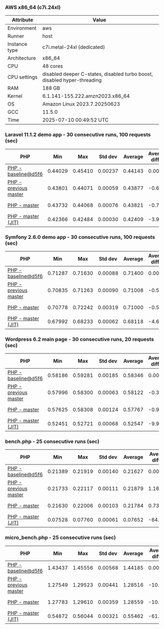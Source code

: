 ### AWS x86_64 (c7i.24xl)

|  Attribute    |     Value      |
|---------------|----------------|
| Environment   |aws|
| Runner        |host|
| Instance type |c7i.metal-24xl (dedicated)|
| Architecture  |x86_64
| CPU           |48 cores|
| CPU settings  |disabled deeper C-states, disabled turbo boost, disabled hyper-threading|
| RAM           |188 GB|
| Kernel        |6.1.141-155.222.amzn2023.x86_64|
| OS            |Amazon Linux 2023.7.20250623|
| GCC           |11.5.0|
| Time          |2025-07-10 00:49:52 UTC|

### Laravel 11.1.2 demo app - 30 consecutive runs, 100 requests (sec)

|     PHP     |     Min     |     Max     |    Std dev   |   Average  |  Average diff % |   Median   | Median diff % |     Memory    |
|-------------|-------------|-------------|--------------|------------|-----------------|------------|---------------|---------------|
|[PHP - baseline@d5f6](https://github.com/php/php-src/commit/d5f6e56610)|0.44029|0.45410|0.00237|0.44143|0.00%|0.44103|0.00%|42.01 MB|
|[PHP - previous master](https://github.com/php/php-src/commit/64e2832bc8)|0.43801|0.44071|0.00059|0.43877|-0.60%|0.43858|-0.55%|42.43 MB|
|[PHP - master](https://github.com/php/php-src/commit/964a404451)|0.43732|0.44068|0.00076|0.43821|-0.73%|0.43806|-0.67%|42.43 MB|
|[PHP - master (JIT)](https://github.com/php/php-src/commit/964a404451)|0.42366|0.42484|0.00030|0.42409|-3.93%|0.42404|-3.85%|51.60 MB|

### Symfony 2.6.0 demo app - 30 consecutive runs, 100 requests (sec)

|     PHP     |     Min     |     Max     |    Std dev   |   Average  |  Average diff % |   Median   | Median diff % |     Memory    |
|-------------|-------------|-------------|--------------|------------|-----------------|------------|---------------|---------------|
|[PHP - baseline@d5f6](https://github.com/php/php-src/commit/d5f6e56610)|0.71287|0.71630|0.00088|0.71400|0.00%|0.71368|0.00%|37.68 MB|
|[PHP - previous master](https://github.com/php/php-src/commit/64e2832bc8)|0.70835|0.71263|0.00090|0.71008|-0.55%|0.70998|-0.52%|38.41 MB|
|[PHP - master](https://github.com/php/php-src/commit/964a404451)|0.70778|0.72242|0.00319|0.71000|-0.56%|0.70907|-0.65%|38.41 MB|
|[PHP - master (JIT)](https://github.com/php/php-src/commit/964a404451)|0.67992|0.68233|0.00062|0.68118|-4.60%|0.68127|-4.54%|45.21 MB|

### Wordpress 6.2 main page - 30 consecutive runs, 20 requests (sec)

|     PHP     |     Min     |     Max     |    Std dev   |   Average  |  Average diff % |   Median   | Median diff % |     Memory    |
|-------------|-------------|-------------|--------------|------------|-----------------|------------|---------------|---------------|
|[PHP - baseline@d5f6](https://github.com/php/php-src/commit/d5f6e56610)|0.58186|0.59281|0.00185|0.58346|0.00%|0.58305|0.00%|43.41 MB|
|[PHP - previous master](https://github.com/php/php-src/commit/64e2832bc8)|0.57996|0.58300|0.00063|0.58122|-0.38%|0.58119|-0.32%|43.86 MB|
|[PHP - master](https://github.com/php/php-src/commit/964a404451)|0.57625|0.58308|0.00124|0.57767|-0.99%|0.57746|-0.96%|43.86 MB|
|[PHP - master (JIT)](https://github.com/php/php-src/commit/964a404451)|0.52451|0.52721|0.00068|0.52547|-9.94%|0.52539|-9.89%|61.64 MB|

### bench.php - 25 consecutive runs (sec)

|     PHP     |     Min     |     Max     |    Std dev   |   Average  |  Average diff % |   Median   | Median diff % |     Memory    |
|-------------|-------------|-------------|--------------|------------|-----------------|------------|---------------|---------------|
|[PHP - baseline@d5f6](https://github.com/php/php-src/commit/d5f6e56610)|0.21389|0.21919|0.00140|0.21627|0.00%|0.21611|0.00%|26.40 MB|
|[PHP - previous master](https://github.com/php/php-src/commit/64e2832bc8)|0.21733|0.22117|0.00111|0.21879|1.16%|0.21844|1.08%|26.76 MB|
|[PHP - master](https://github.com/php/php-src/commit/964a404451)|0.21630|0.22006|0.00103|0.21784|0.73%|0.21763|0.70%|26.76 MB|
|[PHP - master (JIT)](https://github.com/php/php-src/commit/964a404451)|0.07528|0.07760|0.00061|0.07652|-64.62%|0.07652|-64.59%|28.01 MB|

### micro_bench.php - 25 consecutive runs (sec)

|     PHP     |     Min     |     Max     |    Std dev   |   Average  |  Average diff % |   Median   | Median diff % |     Memory    |
|-------------|-------------|-------------|--------------|------------|-----------------|------------|---------------|---------------|
|[PHP - baseline@d5f6](https://github.com/php/php-src/commit/d5f6e56610)|1.43437|1.45556|0.00568|1.44185|0.00%|1.44186|0.00%|20.63 MB|
|[PHP - previous master](https://github.com/php/php-src/commit/64e2832bc8)|1.27549|1.29523|0.00441|1.28516|-10.87%|1.28525|-10.86%|21.05 MB|
|[PHP - master](https://github.com/php/php-src/commit/964a404451)|1.27783|1.29610|0.00359|1.28559|-10.84%|1.28530|-10.86%|21.05 MB|
|[PHP - master (JIT)](https://github.com/php/php-src/commit/964a404451)|0.54872|0.56044|0.00321|0.55462|-61.53%|0.55453|-61.54%|22.46 MB|
